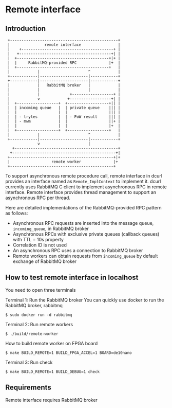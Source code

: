 # Remote interface
## Introduction

```
 +-----------------------------------------------+
 |               remote interface                |
 |    +----------------------------------------+ | 
 |   +----------------------------------------+| |
 |  +----------------------------------------+|+ |
 |  |     RabbitMQ-provided RPC              |+  |
 |  +----------------------------------------+   |
 |            |                     ^            |
 +------------|---------------------|------------+
 +------------|---------------------|------------+
 |            |   RabbitMQ broker   |            |
 |            |                     |            |
 |            |             +------------------+ |
 |            v            +------------------+| |
 |  +------------------+  +------------------+|| |
 |  | incoming queue   |  | private queue    ||| |
 |  |                  |  |                  ||| |
 |  | - trytes         |  | - PoW result     ||| |
 |  | - mwm            |  |                  ||+ |
 |  |                  |  |                  |+  |
 |  +------------------+  +------------------+   |
 |            |                     ^            |
 +------------|---------------------|------------+
              v                     |
   +---------------------------------------------+
  +---------------------------------------------+|
 +---------------------------------------------+|+
 |                  remote worker              |+
 +---------------------------------------------+
```
To support asynchronous remote procedure call, remote interface in dcurl provides an interface named as `Remote_ImplContext` to implement it. dcurl currently uses RabbitMQ C client to implement asynchronous RPC in remote interface. Remote interface provides thread management to support an asynchronous RPC per thread.

Here are detailed implementations of the RabbitMQ-provided RPC pattern as follows:
* Asynchronous RPC requests are inserted into the message queue, `incoming_queue`, in RabbitMQ broker
* Asynchronous RPCs with exclusive private queues (callback queues) with TTL = 10s property
* Correlation ID is not used
* An asynchronous RPC uses a connection to RabbitMQ broker
* Remote workers can obtain requests from `incoming_queue` by default exchange of RabbitMQ broker

## How to test remote interface in localhost
You need to open three terminals

Terminal 1: Run the RabbitMQ broker You can quickly use docker to run the RabbitMQ broker, rabbitmq
```
$ sudo docker run -d rabbitmq
```

Terminal 2: Run remote workers
```
$ ./build/remote-worker
```
How to build remote worker on FPGA board
```
$ make BUILD_REMOTE=1 BUILD_FPGA_ACCEL=1 BOARD=de10nano
```

Terminal 3: Run check
```
$ make BUILD_REMOTE=1 BUILD_DEBUG=1 check
```

## Requirements
Remote interface requires RabbitMQ broker
